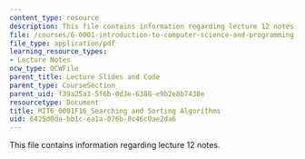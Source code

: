 ```yaml
---
content_type: resource
description: This file contains information regarding lecture 12 notes.
file: /courses/6-0001-introduction-to-computer-science-and-programming-in-python-fall-2016/6425d0dabb1cea1a076b8c46c0ae2da6_MIT6_0001F16_Lec12.pdf
file_type: application/pdf
learning_resource_types:
- Lecture Notes
ocw_type: OCWFile
parent_title: Lecture Slides and Code
parent_type: CourseSection
parent_uid: f39a25a3-5f6b-0d3e-6388-e9b2e8b7438e
resourcetype: Document
title: MIT6_0001F16_Searching and Sorting Algorithms
uid: 6425d0da-bb1c-ea1a-076b-8c46c0ae2da6
---
```

This file contains information regarding lecture 12 notes.

